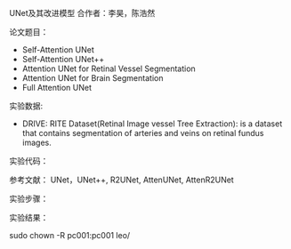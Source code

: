 ﻿<!--
 * @Author: your name
 * @Date: 2021-04-03 22:36:24
 * @LastEditTime: 2021-04-24 16:19:11
 * @LastEditors: your name
 * @Description: In User Settings Edit
 * @FilePath: /leo/unetzoo/ReadMe.md
-->
UNet及其改进模型
合作者：李昊，陈浩然

论文题目：
- Self-Attention UNet
- Self-Attention UNet++
- Attention UNet for Retinal Vessel Segmentation
- Attention UNet for Brain Segmentation
- Full Attention UNet


实验数据:
- DRIVE: RITE Dataset(Retinal Image vessel Tree Extraction): is a dataset that contains segmentation of arteries and veins on retinal fundus images.


实验代码：



参考文献：
UNet，UNet++, R2UNet, AttenUNet, AttenR2UNet


实验步骤：


实验结果：





sudo chown -R pc001:pc001 leo/